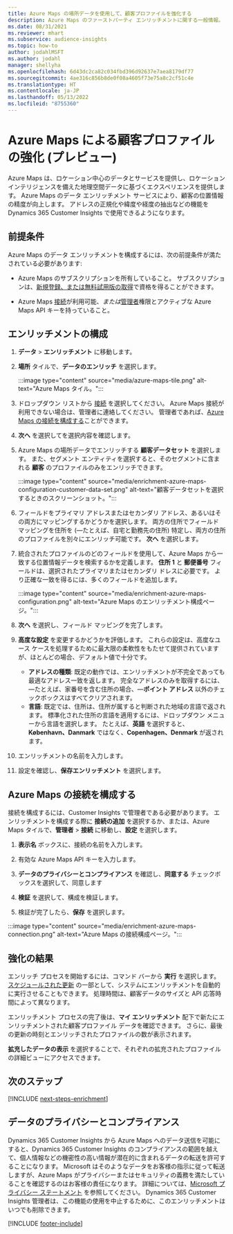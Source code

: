 ```yaml
---
title: Azure Maps の場所データを使用して、顧客プロファイルを強化する
description: Azure Maps のファーストパーティ エンリッチメントに関する一般情報。
ms.date: 08/31/2021
ms.reviewer: mhart
ms.subservice: audience-insights
ms.topic: how-to
author: jodahlMSFT
ms.author: jodahl
manager: shellyha
ms.openlocfilehash: 6d43dc2ca82c034fbd396d92637e7aea8179df77
ms.sourcegitcommit: 4ae316c856b8de0f08a4605f73e75a8c2cf51c4e
ms.translationtype: HT
ms.contentlocale: ja-JP
ms.lasthandoff: 05/13/2022
ms.locfileid: "8755360"
---
```

# <a name="enrichment-of-customer-profiles-with-azure-maps-preview"></a>Azure Maps による顧客プロファイルの強化 (プレビュー)

Azure Maps は、ロケーション中心のデータとサービスを提供し、ロケーション インテリジェンスを備えた地理空間データに基づくエクスペリエンスを提供します。 Azure Maps のデータ エンリッチメント サービスにより、顧客の位置情報の精度が向上します。 アドレスの正規化や緯度や経度の抽出などの機能を Dynamics 365 Customer Insights で使用できるようになります。

## <a name="prerequisites"></a>前提条件

Azure Maps のデータ エンリッチメントを構成するには、次の前提条件が満たされている必要があります:

- Azure Maps のサブスクリプションを所有していること。 サブスクリプションは、[新規登録、または無料試用版の取得](https://azure.microsoft.com/services/azure-maps/)で資格を得ることができます。

- Azure Maps [接続](connections.md)が利用可能、*または*[管理者](permissions.md#admin)権限とアクティブな Azure Maps API キーを持っていること。

## <a name="configure-the-enrichment"></a>エンリッチメントの構成

1. **データ** > **エンリッチメント** に移動します。 

1. **場所** タイルで、**データのエンリッチ** を選択します。

   :::image type="content" source="media/azure-maps-tile.png" alt-text="Azure Maps タイル。":::

1. ドロップダウン リストから [接続](connections.md) を選択してください。 Azure Maps 接続が利用できない場合は、管理者に連絡してください。 管理者であれば、[Azure Maps の接続を構成する](#configure-the-connection-for-azure-maps)ことができます。 

1. **次へ** を選択してを選択内容を確認します。

1. Azure Maps の場所データでエンリッチする **顧客データセット** を選択します。 また、セグメント エンティティを選択すると、そのセグメントに含まれる **顧客** のプロファイルのみをエンリッチできます。

    :::image type="content" source="media/enrichment-azure-maps-configuration-customer-data-set.png" alt-text="顧客データセットを選択するときのスクリーンショット。":::

1. フィールドをプライマリ アドレスまたはセカンダリ アドレス、あるいはその両方にマッピングするかどうかを選択します。 両方の住所でフィールド マッピングを住所を (&mdash;たとえば、自宅と勤務先の住所) 特定し、両方の住所のプロファイルを別々にエンリッチ可能です。 **次へ** を選択します。

1. 統合されたプロファイルのどのフィールドを使用して、Azure Maps から一致する位置情報データを検索するかを定義します。 **住所 1** と **郵便番号** フィールドは、選択されたプライマリまたはセカンダリ ドレスに必要です。 より正確な一致を得るには、多くのフィールドを追加します。

   :::image type="content" source="media/enrichment-azure-maps-configuration.png" alt-text="Azure Maps のエンリッチメント構成ページ。":::

1. **次へ** を選択し、フィールド マッピングを完了します。

1. **高度な設定** を変更するかどうかを評価します。 これらの設定は、高度なユース ケースを処理するために最大限の柔軟性をもたせて提供されていますが、ほとんどの場合、デフォルト値で十分です。
   - **アドレスの種類**: 既定の動作では、エンリッチメントが不完全であっても最適なアドレス一致を返します。 完全なアドレスのみを取得するには、&mdash;たとえば、家番号を含む住所の場合、&mdash;**ポイント アドレス** 以外のチェックボックスはすべてクリアされます。 
   - **言語**: 既定では、住所は、住所が属すると判断された地域の言語で返されます。 標準化された住所の言語を適用するには、ドロップダウン メニューから言語を選択します。 たとえば、**英語** を選択すると、 **København、Danmark** ではなく、**Copenhagen、Denmark** が返されます。

1. エンリッチメントの名前を入力します。

1. 設定を確認し、**保存エンリッチメント** を選択します。

## <a name="configure-the-connection-for-azure-maps"></a>Azure Maps の接続を構成する

接続を構成するには、Customer Insights で管理者である必要があります。 エンリッチメントを構成する際に **接続の追加** を選択するか、または、Azure Maps タイルで、**管理者** > **接続** に移動し、**設定** を選択します。

1. **表示名** ボックスに、接続の名前を入力します。

1. 有効な Azure Maps API キーを入力します。

1. **データのプライバシーとコンプライアンス** を確認し、**同意する** チェックボックスを選択して、同意します

1. **検証** を選択して、構成を検証します。

1. 検証が完了したら、**保存** を選択します。

:::image type="content" source="media/enrichment-azure-maps-connection.png" alt-text="Azure Maps の接続構成ページ。":::

## <a name="enrichment-results"></a>強化の結果

エンリッチ プロセスを開始するには、コマンド バーから **実行** を選択します。 [スケジュールされた更新](system.md#schedule-tab) の一部として、システムにエンリッチメントを自動的に実行させることもできます。 処理時間は、顧客データのサイズと API 応答時間によって異なります。

エンリッチメント プロセスの完了後は、**マイ エンリッチメント** 配下で新たにエンリッチメントされた顧客プロファイル データを確認できます。 さらに、最後の更新の時刻とエンリッチされたプロファイルの数が表示されます。

**拡充したデータの表示** を選択することで、それぞれの拡充されたプロファイルの詳細ビューにアクセスできます。

## <a name="next-steps"></a>次のステップ

[!INCLUDE [next-steps-enrichment](includes/next-steps-enrichment.md)]

## <a name="data-privacy-and-compliance"></a>データのプライバシーとコンプライアンス

Dynamics 365 Customer Insights から Azure Maps へのデータ送信を可能にすると、Dynamics 365 Customer Insights のコンプライアンスの範囲を越えて、個人情報などの機密性の高い情報が潜在的に含まれるデータの転送を許可することになります。 Microsoft はそのようなデータをお客様の指示に従って転送しますが、Azure Maps がプライバシーまたはセキュリティの義務を満たしていることを確認するのはお客様の責任になります。 詳細については、[Microsoft プライバシー ステートメント](https://go.microsoft.com/fwlink/?linkid=396732) を参照してください。
Dynamics 365 Customer Insights 管理者は、この機能の使用を中止するために、このエンリッチメントはいつでも削除できます。

[!INCLUDE [footer-include](includes/footer-banner.md)]
